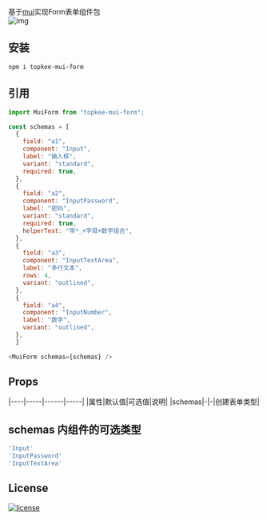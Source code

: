基于[mui](https://mui.com/)实现Form表单组件包   
![img](https://webertop.oss-cn-hongkong.topkee.top/u_411116921098997760/202209211620411.png)

## 安装
```
npm i topkee-mui-form
```

## 引用
```js
import MuiForm from "topkee-mui-form";

const schemas = [
  {
    field: "a1",
    component: "Input",
    label: "输入框",
    variant: "standard",
    required: true,
  },
  {
    field: "a2",
    component: "InputPassword",
    label: "密码",
    variant: "standard",
    required: true,
    helperText: "带*_+字母+数字组合",
  },
  {
    field: "a3",
    component: "InputTextArea",
    label: "多行文本",
    rows: 4,
    variant: "outlined",
  },
  {
    field: "a4",
    component: "InputNumber",
    label: "数字",
    variant: "outlined",
  },
  ]

<MuiForm schemas={schemas} />
```
## Props
|----|-----|------|-----|
|属性|默认值|可选值|说明|
|schemas|-|-|创建表单类型|

## schemas 内组件的可选类型
```js
'Input'
'InputPassword'
'InputTextArea'
```

## License
[![license](https://img.shields.io/badge/license-MIT-blue.svg)](https://github.com/mui/material-ui/blob/HEAD/LICENSE)